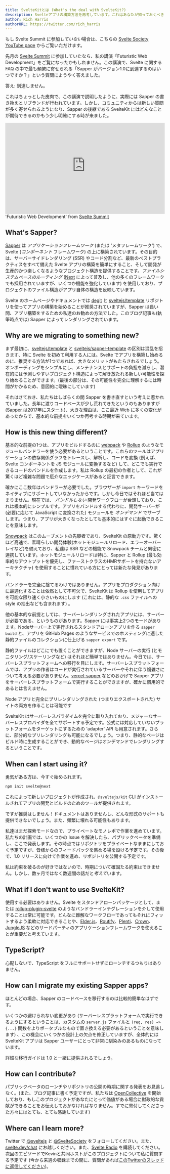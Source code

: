 ```yaml
---
title: SvelteKitとは (What's the deal with SvelteKit?)
description: Svelteアプリの構築方法を再考しています。これはあなたが知っておくべきことです
author: Rich Harris
authorURL: https://twitter.com/rich_harris
---
```


<aside><p>もし Svelte Summit に参加<em>していない</em>場合は、こちらの <a href="https://www.youtube.com/c/SvelteSociety/videos">Svelte Society YouTube page</a> からご覧いただけます。</p></aside>

先月の [Svelte Summit](https://sveltesummit.com/) に参加していたなら、私の講演「Futuristic Web Development」をご覧になったかもしれません。この講演で、Svelte に関する FAQ の中で最も頻繁に寄せられる「Sapper がバージョン1.0に到達するのはいつですか？」という質問にようやく答えました。

答え: 到達しません。

これはちょっとした皮肉で、この講演で説明したように、実際には Sapper の書き換えとリブランドが行われています。しかし、コミュニティからは新しい質問が多く寄せられるようになり、Sapper の後継である SvelteKit にはどんなことが期待できるのかもう少し明確にする時が来ました。

<div class="max">
<figure style="max-width: 960px; margin: 0 auto">
<div style="height: 0; padding: 0 0 57.1% 0; position: relative; margin: 0 auto;">
	<iframe style="position: absolute; width: 100%; height: 100%; left: 0; top: 0; margin: 0;" src="https://www.youtube-nocookie.com/embed/qSfdtmcZ4d0" frameborder="0" allow="accelerometer; autoplay; encrypted-media; gyroscope; picture-in-picture" allowfullscreen></iframe>
</div>

<figcaption>'Futuristic Web Development' from <a href="https://sveltesummit.com/">Svelte Summit</a></figcaption>
</figure>
</div>

## What's Sapper?

[Sapper](https://sapper.svelte.dev) は _アプリケーションフレームワーク_ (または 'メタフレームワーク') で、Svelte (_コンポーネント_ フレームワーク) の上に構築されています。その目的は、サーバーサイドレンダリング (SSR) やコード分割など、最新のベストプラクティスをすべて備えた Svelte アプリの構築を簡単にすること、そして開発が生産的かつ楽しくなるようなプロジェクト構造を提供することです。_ファイルシステムベースのルーティング_ ([Next](https://nextjs.org/) によって普及し、他の多くのフレームワークでも採用されていますが、いくつか機能を強化しています) を使用しており、プロジェクトのファイル構造がアプリ自体の構造を反映しています。

Svelte のホームページやドキュメントでは [degit](https://github.com/Rich-Harris/degit) と [sveltejs/template](https://github.com/sveltejs/template) リポジトリを使ってアプリの構築を始めることが推奨されていますが、Sapper は長い間、アプリ構築をするための私達のお勧めの方法でした。このブログ記事も(執筆時点では) Sapper によってレンダリングされています。


## Why are we migrating to something new?

まず最初に、[sveltejs/template](https://github.com/sveltejs/template) と [sveltejs/sapper-template](https://github.com/sveltejs/sapper-template) の区別は混乱を招きます、特に Svelte を初めて利用する人には。Svelte でアプリを構築し始めるのに、推奨する方法が1つであれば、大きなメリットがもたらされるでしょう。オンボーディングをシンプルにし、メンテナンスとサポートの負担を減らし、潜在的には予測しやすいプロジェクト構造によって解き放たれる新しい可能性を探り始めることができます。(最後の部分は、その可能性を完全に理解するには時間がかかるため、意図的に曖昧にしています)

それはさておき、私たちはしばらくの間 Sapper を書き直すという考えに惹かれていました。長年に渡りコードベースが少し荒れてきたというのもありますが ([Sapper は2017年にスタート](/blog/sapper-towards-the-ideal-web-app-framework))、大きな理由は、ここ最近 Web に多くの変化があったからで、基本的な前提をいくつか再考する時期が来ています。


## How is this new thing different?

基本的な前提の1つは、アプリをビルドするのに [webpack](https://webpack.js.org/) や [Rollup](http://rollupjs.org/) のようなモジュールバンドラーを使う必要があるということです。これらのツールはアプリケーションの依存関係グラフをトレースし、解析し、コードを変換 (例えば、Svelte コンポーネントを JS モジュールに変換するなど) して、どこでも実行できるコードのバンドルを作成します。私は Rollup の最初の作者として、これが驚くほど複雑な問題で厄介なエッジケースがあると証言できます。

確かにここ数年はバンドラーが必要でした。ブラウザーが `import` キーワードをネイティブにサポートしていなかったからです。しかし今日ではそれほど当てはまりません。現在では、 _バンドルしない_ 開発ワークフローが台頭しており、これは根本的にシンプルです。アプリをバンドルする代わりに、開発サーバーが (必要に応じて JavaScript に変換された) モジュールを _オンデマンド_ でサーブします。つまり、アプリが大きくなったとしても基本的にはすぐに起動できることを意味します。

[Snowpack](https://www.snowpack.dev/) はこのムーブメントの先駆者であり、SvelteKit の原動力です。驚くほど高速で、素晴らしい開発体験(ホットモジュールリロード、エラーオーバーレイなど)を備えており、私達は SSR などの機能で Snowpack チームと緊密に連携しています。ホットモジュールリロードは特に、Sapper と Rollup (最も効率的なアウトプットを優先し、ファーストクラスのHMRサポートを持たないアーキテクチャ) を使用することに慣れている方にとっては新たな発見があります。

バンドラーを完全に捨てるわけではありません。アプリをプロダクション向けに最適化することは依然として不可欠で、SvelteKit は Rollup を使用してアプリを可能な限り速く小さいものにします (これには、静的な `.css` ファイルへの style の抽出なども含まれます) 。

他の基本的な前提としては、サーバーレンダリングされたアプリには、サーバーが必要である、というものがあります。Sapper には事実上2つのモードがあります。Nodeサーバー上で実行されるスタンドアローンアプリを作る `sapper build` と、アプリを GitHub Pages のようなサービスでのホスティングに適した静的ファイルのコレクションに仕上げる `sapper export` です。

静的ファイルはどこにでも置くことができますが、Node サーバーの実行 (とモニタリング/スケーリングなど) はそれほど簡単ではありません。今日では、サーバーレスプラットフォームへの移行を目にします。サーバーレスプラットフォームでは、アプリの作者はコードが実行されているサーバーやそれに伴う複雑さについて考える必要がありません。[vercel-sapper](https://github.com/thgh/vercel-sapper) などのおかげで Sapper アプリをサーバーレスプラットフォームで実行することができますが、確かに慣用的であるとは言えません。

<aside><p>Node アプリと完全にプリレンダリングされた (つまりエクスポートされた) サイトの両方を作ることは可能です</a></p></aside>

SvelteKit はサーバーレスパラダイムを完全に取り入れており、メジャーなサーバーレスプロバイダを全てサポートする予定です。公式には対応していないプラットフォームをターゲットにするための 'adapter' API も用意されます。さらに、部分的なプリレンダリングも可能になるでしょう。つまり、静的なページはビルド時に生成することができ、動的なページはオンデマンドでレンダリングするということです。 

## When can I start using it?

勇気がある方は、今すぐ始められます。

```bash
npm init svelte@next
```

これによって新しいプロジェクトが作成され、`@sveltejs/kit` CLI がインストールされてアプリの開発とビルドのためのツールが提供されます。

ですが推奨はしません！ドキュメントはありませんし、どんな形式のサポートも提供できないでしょう。また、頻繁に壊れる可能性もあります。

私達はまだ探索モードなので、プライベートなモノレポで作業を進めています。私たちの計画では、いくつかの Issue を解決したら、パブリックベータを準備し、ここで発表します。その時点ではリポジトリをプライベートなままにしておく予定ですが、皆様からのフィードバックを集める場を設ける予定です。その後で、1.0 リリースに向けて作業を進め、リポジトリを公開する予定です。

私は約束を破るのが好きではないので、時期について確固たる約束はできません。しかし、数ヶ月ではなく数週間の話だと*考えて*います。

## What if I don't want to use SvelteKit?

使用する必要はありません。Svelte をスタンドアローンパッケージとして、または [rollup-plugin-svelte](https://github.com/sveltejs/rollup-plugin-svelte) のようなバンドラーインテグレーションを介して使用することは常に可能です。どんなに難解なワークフローであってもそれにフィットするよう柔軟に対応できることや、[Elder.js](https://github.com/Elderjs/elderjs)、[Routify](https://routify.dev/)、[Plenti](https://plenti.co/)、[Crown](https://crownframework.com/)、[JungleJS](https://www.junglejs.org/) などのサードパーティのアプリケーションフレームワークを使えることが重要だと考えています。


## TypeScript?

心配しないで、TypeScript をフルにサポートせずにローンチするつもりはありません。

## How can I migrate my existing Sapper apps?

ほとんどの場合、Sapper のコードベースを移行するのは比較的簡単なはずです。

いくつかの避けられない変更があり (サーバーレスプラットフォームで実行できるようにするということは、カスタムの `server.js` ファイルと `(req, res) => {...}` 関数をよりポータブルなもので置き換える必要があるということを意味します) 、この機会にいくつかの設計上の欠点を修正していますが、全体的には SvelteKit アプリは Sapper ユーザーにとって非常に馴染みのあるものになっています。

詳細な移行ガイドは 1.0 と一緒に提供されるでしょう。

## How can I contribute?

パブリックベータのローンチやリポジトリの公開の時期に関する発表をお見逃しなく。(また、ブログ記事に書く予定ですが、私たちは [OpenCollective](https://opencollective.com/svelte) を開始しており、もしこのプロジェクトがあなたにとって価値がある場合に財政的な貢献ができることをお伝えしておかなければなりません。すでに寄付してくださった方々にはとても、とても感謝しています)

## Where can I learn more?

Twitter で [@sveltejs](https://twitter.com/sveltejs) と [@SvelteSociety](https://twitter.com/SvelteSociety) をフォローしてください。また、[svelte.dev/chat](https://svelte.dev/chat) にお越しください。また、[Svelte Radio](https://www.svelteradio.com/) を購読してください。次回のエピソードでKevinと共同ホストがこのプロジェクトについて私に質問する予定です (今から来週の収録までの間に、質問があれば[このTwitterのスレッドに返信してください](https://twitter.com/Rich_Harris/status/1323376048571121665))。
